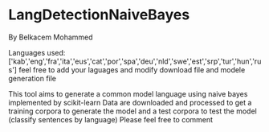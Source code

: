 # LangDetectionNaiveBayes

By Belkacem Mohammed

Languages used: ['kab','eng','fra','ita','eus','cat','por','spa','deu','nld','swe','est','srp','tur','hun','rus']
feel free to add your laguages and modify download file and modele generation file

This tool aims to generate a common model language using naive bayes implemented by scikit-learn
Data are downloaded and processed to get a training corpora to generate the model and a test corpora to test the model (classify sentences by language)
Please feel free to comment

